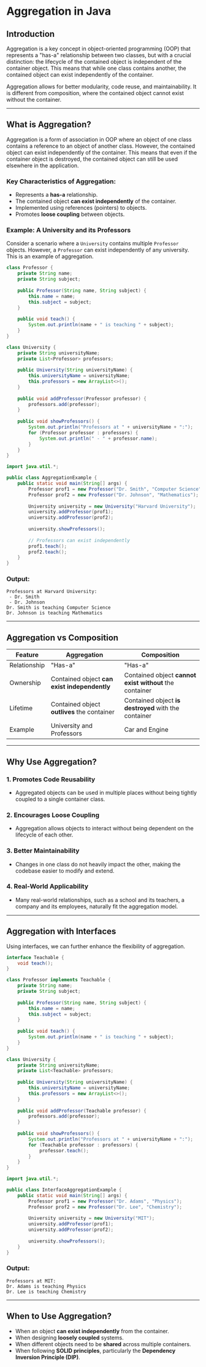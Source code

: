# Aggregation in Java

## Introduction

Aggregation is a key concept in object-oriented programming (OOP) that represents a "has-a" relationship between two classes, but with a crucial distinction: the lifecycle of the contained object is independent of the container object. This means that while one class contains another, the contained object can exist independently of the container.

Aggregation allows for better modularity, code reuse, and maintainability. It is different from composition, where the contained object cannot exist without the container.

---

## What is Aggregation?

Aggregation is a form of association in OOP where an object of one class contains a reference to an object of another class. However, the contained object can exist independently of the container. This means that even if the container object is destroyed, the contained object can still be used elsewhere in the application.

### Key Characteristics of Aggregation:
- Represents a **has-a** relationship.
- The contained object **can exist independently** of the container.
- Implemented using references (pointers) to objects.
- Promotes **loose coupling** between objects.

### Example: A University and its Professors

Consider a scenario where a `University` contains multiple `Professor` objects. However, a `Professor` can exist independently of any university. This is an example of aggregation.

```java
class Professor {
    private String name;
    private String subject;
    
    public Professor(String name, String subject) {
        this.name = name;
        this.subject = subject;
    }
    
    public void teach() {
        System.out.println(name + " is teaching " + subject);
    }
}

class University {
    private String universityName;
    private List<Professor> professors;
    
    public University(String universityName) {
        this.universityName = universityName;
        this.professors = new ArrayList<>();
    }
    
    public void addProfessor(Professor professor) {
        professors.add(professor);
    }
    
    public void showProfessors() {
        System.out.println("Professors at " + universityName + ":");
        for (Professor professor : professors) {
            System.out.println(" - " + professor.name);
        }
    }
}

import java.util.*;

public class AggregationExample {
    public static void main(String[] args) {
        Professor prof1 = new Professor("Dr. Smith", "Computer Science");
        Professor prof2 = new Professor("Dr. Johnson", "Mathematics");
        
        University university = new University("Harvard University");
        university.addProfessor(prof1);
        university.addProfessor(prof2);
        
        university.showProfessors();
        
        // Professors can exist independently
        prof1.teach();
        prof2.teach();
    }
}
```

### Output:
```
Professors at Harvard University:
 - Dr. Smith
 - Dr. Johnson
Dr. Smith is teaching Computer Science
Dr. Johnson is teaching Mathematics
```

---

## Aggregation vs Composition

| Feature       | Aggregation | Composition |
|--------------|------------|-------------|
| Relationship | "Has-a"    | "Has-a"     |
| Ownership    | Contained object **can exist independently** | Contained object **cannot exist without** the container |
| Lifetime     | Contained object **outlives** the container | Contained object **is destroyed** with the container |
| Example      | University and Professors | Car and Engine |

---

## Why Use Aggregation?

### 1. **Promotes Code Reusability**
   - Aggregated objects can be used in multiple places without being tightly coupled to a single container class.

### 2. **Encourages Loose Coupling**
   - Aggregation allows objects to interact without being dependent on the lifecycle of each other.

### 3. **Better Maintainability**
   - Changes in one class do not heavily impact the other, making the codebase easier to modify and extend.

### 4. **Real-World Applicability**
   - Many real-world relationships, such as a school and its teachers, a company and its employees, naturally fit the aggregation model.

---

## Aggregation with Interfaces

Using interfaces, we can further enhance the flexibility of aggregation.

```java
interface Teachable {
    void teach();
}

class Professor implements Teachable {
    private String name;
    private String subject;
    
    public Professor(String name, String subject) {
        this.name = name;
        this.subject = subject;
    }
    
    public void teach() {
        System.out.println(name + " is teaching " + subject);
    }
}

class University {
    private String universityName;
    private List<Teachable> professors;
    
    public University(String universityName) {
        this.universityName = universityName;
        this.professors = new ArrayList<>();
    }
    
    public void addProfessor(Teachable professor) {
        professors.add(professor);
    }
    
    public void showProfessors() {
        System.out.println("Professors at " + universityName + ":");
        for (Teachable professor : professors) {
            professor.teach();
        }
    }
}

import java.util.*;

public class InterfaceAggregationExample {
    public static void main(String[] args) {
        Professor prof1 = new Professor("Dr. Adams", "Physics");
        Professor prof2 = new Professor("Dr. Lee", "Chemistry");
        
        University university = new University("MIT");
        university.addProfessor(prof1);
        university.addProfessor(prof2);
        
        university.showProfessors();
    }
}
```

### Output:
```
Professors at MIT:
Dr. Adams is teaching Physics
Dr. Lee is teaching Chemistry
```

---

## When to Use Aggregation?

- When an object **can exist independently** from the container.
- When designing **loosely coupled** systems.
- When different objects need to be **shared** across multiple containers.
- When following **SOLID principles**, particularly the **Dependency Inversion Principle (DIP)**.
